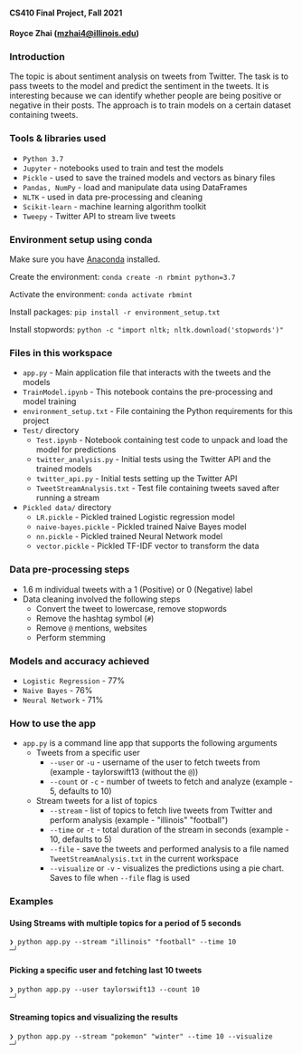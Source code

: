 #### CS410 Final Project, Fall 2021
#### Royce Zhai (mzhai4@illinois.edu)

### Introduction

The topic is about sentiment analysis on tweets from Twitter. 
The task is to pass tweets to the model and predict the sentiment in the tweets.
It is interesting because we can identify whether people are being positive or negative in their posts.
The approach is to train models on a certain dataset containing tweets.

### Tools & libraries used

- `Python 3.7`
- `Jupyter` - notebooks used to train and test the models
- `Pickle` - used to save the trained models and vectors as binary files
- `Pandas, NumPy` - load and manipulate data using DataFrames
- `NLTK` - used in data pre-processing and cleaning
- `Scikit-learn` - machine learning algorithm toolkit
- `Tweepy` - Twitter API to stream live tweets

### Environment setup using conda

Make sure you have [Anaconda](https://www.anaconda.com/distribution/) installed.

Create the environment:  `conda create -n rbmint python=3.7`

Activate the environment:  `conda activate rbmint`

Install packages: `pip install -r environment_setup.txt`

Install stopwords:  `python -c "import nltk; nltk.download('stopwords')"`

### Files in this workspace

- `app.py` - Main application file that interacts with the tweets and the models
- `TrainModel.ipynb` - This notebook contains the pre-processing and model training
- `environment_setup.txt` - File containing the Python requirements for this project
- `Test/` directory 
    - `Test.ipynb` - Notebook containing test code to unpack and load the model for predictions
    - `twitter_analysis.py` - Initial tests using the Twitter API and the trained models
    - `twitter_api.py` - Initial tests setting up the Twitter API
    - `TweetStreamAnalysis.txt` - Test file containing tweets saved after running a stream
- `Pickled data/` directory
    - `LR.pickle` - Pickled trained Logistic regression model
    - `naive-bayes.pickle` - Pickled trained Naive Bayes model
    - `nn.pickle` - Pickled trained Neural Network model
    - `vector.pickle` - Pickled TF-IDF vector to transform the data

### Data pre-processing steps

- 1.6 m individual tweets with a 1 (Positive) or 0 (Negative) label
- Data cleaning involved the following steps
    - Convert the tweet to lowercase, remove stopwords
    - Remove the hashtag symbol (`#`)
    - Remove `@` mentions, websites
    - Perform stemming

### Models and accuracy achieved

- `Logistic Regression` - 77%
- `Naive Bayes` - 76%
- `Neural Network` - 71%

### How to use the app

- `app.py` is a command line app that supports the following arguments
    - Tweets from a specific user
        - `--user` or `-u` - username of the user to fetch tweets from (example - taylorswift13 (without the `@`))
        - `--count` or `-c` - number of tweets to fetch and analyze (example - 5, defaults to 10)
    - Stream tweets for a list of topics
        - `--stream` - list of topics to fetch live tweets from Twitter and perform analysis (example - "illinois" "football")
        - `--time` or `-t` - total duration of the stream in seconds (example - 10, defaults to 5)
        - `--file` - save the tweets and performed analysis to a file named `TweetStreamAnalysis.txt` in the current workspace
        - `--visualize` or `-v` - visualizes the predictions using a pie chart. Saves to file when `--file` flag is used

### Examples

#### Using Streams with multiple topics for a period of 5 seconds
```
❯ python app.py --stream "illinois" "football" --time 10                                                                                                                                                                ─╯
```

#### Picking a specific user and fetching last 10 tweets
```
❯ python app.py --user taylorswift13 --count 10                                                                                                                                                                                                  ─╯
```

#### Streaming topics and visualizing the results
```
❯ python app.py --stream "pokemon" "winter" --time 10 --visualize                                                                                                                                                                             ─╯
```


